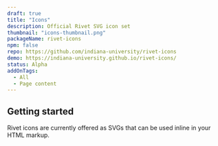 ```yaml
---
draft: true
title: "Icons"
description: Official Rivet SVG icon set
thumbnail: "icons-thumbnail.png"
packageName: rivet-icons
npm: false
repo: https://github.com/indiana-university/rivet-icons
demo: https://indiana-university.github.io/rivet-icons/
status: Alpha
addOnTags:
  - All
  - Page content
---
```

## Getting started
Rivet icons are currently offered as SVGs that can be used inline in your HTML markup.